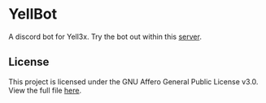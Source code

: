 # YellBot
 A discord bot for Yell3x. Try the bot out within this [server](https://discord.gg/yell3x).

## License
This project is licensed under the GNU Affero General Public License v3.0. View the full file [here](https://github.com/Otter-Bots-Commissions/YellBot/blob/main/LICENSE).
